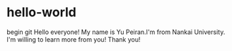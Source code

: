 # hello-world
begin git
Hello everyone!
My name is Yu Peiran.I'm from Nankai University.
I'm willing to learn more from you!
Thank you!
